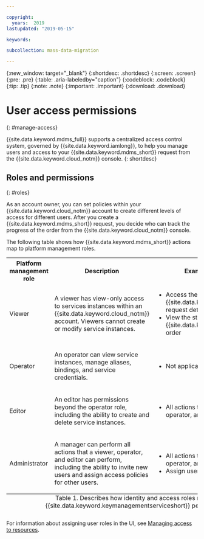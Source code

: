 ```yaml
---

copyright:
  years:  2019
lastupdated: "2019-05-15"

keywords:

subcollection: mass-data-migration

---
```


{:new_window: target="_blank"}
{:shortdesc: .shortdesc}
{:screen: .screen}
{:pre: .pre}
{:table: .aria-labeledby="caption"}
{:codeblock: .codeblock}
{:tip: .tip}
{:note: .note}
{:important: .important}
{:download: .download}

# User access permissions
{: #manage-access}

{{site.data.keyword.mdms_full}} supports a centralized access control system, governed by {{site.data.keyword.iamlong}}, to help you manage users and access to your {{site.data.keyword.mdms_short}} request from the {{site.data.keyword.cloud_notm}} console.
{: shortdesc}

## Roles and permissions
{: #roles}

As an account owner, you can set policies within your {{site.data.keyword.cloud_notm}} account to create different levels of access for different users. After you create a {{site.data.keyword.mdms_short}} request, you decide who can track the progress of the order from the {{site.data.keyword.cloud_notm}} console.

The following table shows how {{site.data.keyword.mdms_short}} actions map to platform management roles. 

<table>
  <col width="20%">
  <col width="40%">
  <col width="40%">
  <tr>
    <th>Platform management role</th>
    <th>Description</th>
    <th>Example actions</th>
  </tr>
  <tr>
    <td><p>Viewer</p></td>
    <td><p>A viewer has view-only access to services instances within an {{site.data.keyword.cloud_notm}} account. Viewers cannot create or modify service instances.</p></td>
    <td>
      <p>
        <ul>
          <li>Access the {{site.data.keyword.mdms_short}} request details page</li>
          <li>View the status of a {{site.data.keyword.mdms_short}} order</li>
        </ul>
      </p>
    </td>
  </tr>
  <tr>
    <td><p>Operator</p></td>
    <td><p>An operator can view service instances, manage aliases, bindings, and service credentials.</p></td>
    <td>
      <p>
        <ul>
          <li>Not applicable</li>
        </ul>
      </p>
    </td>
  </tr>
  <tr>
    <td><p>Editor</p></td>
    <td><p>An editor has permissions beyond the operator role, including the ability to create and delete service instances.</p></td>
    <td>
      <p>
        <ul>
          <li>All actions that a viewer, operator, and editor can perform</li>
        </ul>
      </p>
    </td>
  </tr>
  <tr>
    <td><p>Administrator</p></td>
    <td><p>A manager can perform all actions that a viewer, operator, and editor can perform, including the ability to invite new users and assign access policies for other users.</p></td>
    <td>
      <p>
        <ul>
          <li>All actions that a viewer, operator, and editor can perform</li>
          <li>Assign user access policies</li>
        </ul>
      </p>
    </td>
  </tr>
  <caption style="caption-side:bottom;">Table 1. Describes how identity and access roles map to {{site.data.keyword.keymanagementserviceshort}} permissions</caption>
</table>

For information about assigning user roles in the UI, see [Managing access to resources](/docs/iam?topic=iam-iammanidaccser#iammanidaccser).



